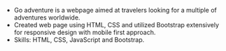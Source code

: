 - Go adventure is a webpage aimed at travelers looking for a multiple of adventures worldwide.
- Created web page using HTML, CSS and utilized Bootstrap extensively for responsive design with mobile first approach.
- Skills: HTML, CSS, JavaScript and Bootstrap.

